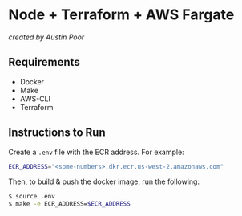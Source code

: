 # Node + Terraform + AWS Fargate

_created by Austin Poor_

## Requirements

* Docker
* Make
* AWS-CLI
* Terraform

## Instructions to Run

Create a `.env` file with the ECR address. For example:

```bash
ECR_ADDRESS="<some-numbers>.dkr.ecr.us-west-2.amazonaws.com"
```

Then, to build & push the docker image, run the following:

```bash
$ source .env
$ make -e ECR_ADDRESS=$ECR_ADDRESS
```

